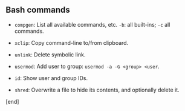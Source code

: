 ## Bash commands

 * `compgen`: List all available commands, etc. `-b`: all built-ins; `-c` all commands.

 * `xclip`: Copy command-line to/from clipboard.

 * `unlink`: Delete symbolic link.

 * `usermod`: Add user to group: `usermod -a -G <group> <user`.

 * `id`: Show user and group IDs.
 
 * `shred`: Overwrite a file to hide its contents, and optionally delete it.

[end]
